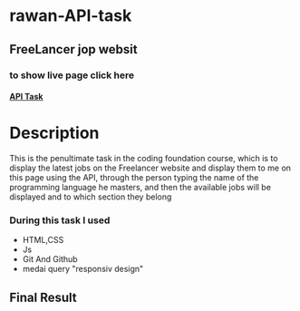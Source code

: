 # rawan-API-task

## FreeLancer jop websit

### to show live page click here 
#### <a href='https://gsg-cf05.github.io/rawan-API-task/'> API Task </a>
# Description 

This is the penultimate task in the coding foundation course, which is to display the latest jobs on the Freelancer website and display them to me on this page using the API, through the person typing the name of the programming language he masters, and then the available jobs will be displayed and to which section they belong 

### During this task I used
<ul>
<li> HTML,CSS</li>
<li> Js </li>
<li> Git And Github</li>
<li> medai query "responsiv design"</li>
</ul>


## Final Result
